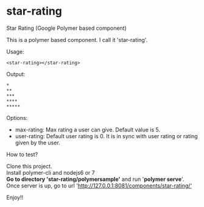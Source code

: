 # star-rating
Star Rating (Google Polymer based component)

This is a polymer based component. I call it 'star-rating'.

Usage:

```<star-rating></star-rating>```

Output:
```
*
**
***
****
*****
```
Options:
*    max-rating: Max rating a user can give. Default value is 5.
*    user-rating: Default user rating is 0. It is in sync with user rating or rating given by the user.


How to test?

Clone this project.<br/>
Install polymer-cli and nodejs6 or 7<br/>
**Go to directory 'star-rating/polymersample'** and run '**polymer serve**'.<br/>
Once server is up, go to url 'http://127.0.0.1:8081/components/star-rating/‘

Enjoy!!
